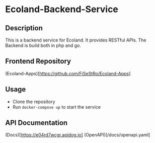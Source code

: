 # Ecoland-Backend-Service

## Description

This is a backend service for Ecoland. It provides RESTful APIs.
The Backend is build both in php and go.

## Frontend Repository

(Ecoland-Apps)[https://github.com/FiSeStRo/Ecoland-Apps]

## Usage

- Clone the repository
- Run `docker-compose up` to start the service

## API Documentation

(Docs)[https://e04rd7wcgr.apidog.io]
(OpenAPI)[/docs/openapi.yaml]
